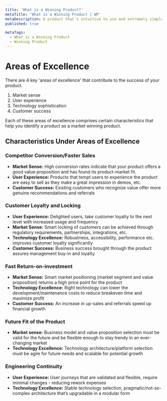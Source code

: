 ```yaml
---
title: 'What is a Winning Product?'
metaTitle: 'What is a Winning Product | WP'
metaDescription: A product that's intuitive to use and extremely simple to understand is a market winner. Is there a greater validation for a product than its users? That’s why, to build a winning product you require much more than engineering excellence.
published: true

metaTags:
  - What is a Winning Product
  - Winning Product
---
```

# Areas of Excellence
There are 4 key 'areas of excellence' that contribute to the success of your product.
1.	Market sense
2.	User experience
3.	Technology sophistication
4.	Customer success

Each of these areas of excellence comprises certain characteristics that help you identify a product as a market winning product.

## Characteristics Under Areas of Excellence 
### Competitor Conversion/Faster Sales
-	**Market Sense:** High conversion rates indicate that your product offers a good value proposition and has found its product-market fit.
-	**User Experience:** Products that tempt users to experience the product are easy to sell as they make a great impression in demos, etc.
-	**Customer Success:** Existing customers who recognize value offer more genuine recommendations and referrals


### Customer Loyalty and Locking
-	**User Experience:** Delighted users, take customer loyalty to the next level with increased usage and frequency
-	**Market Sense:** Smart locking of customers can be achieved through regulatory requirements, partnerships, integrations, etc.
-	**Technology Excellence:** Robustness, accessibility, performance etc. improves customer loyalty significantly
-	**Customer Success:** Business success brought through the product assures management buy-in and loyalty


### Fast Return-on-investment
-	**Market Sense:** Smart market positioning (market segment and value proposition) returns a high price point for the product
-	**Technology Excellence:** Right technology can lower the development/maintenance costs to reduce breakeven time and maximize profit
-	**Customer Success:** An increase in up-sales and referrals speed up financial growth


### Future Fit of the Product
-	**Market sense:** Business model and value proposition selection must be valid for the future and be flexible enough to stay trendy in an ever-changing market
-	**Technology Excellence:** Technology architecture/platform selection must be agile for future needs and scalable for potential growth


### Engineering Continuity
-	**User Experience:** User journeys that are validated and flexible, require minimal changes - reducing rework expenses
-	**Technology Excellence:** Stable technology selection, pragmatic/not-so-complex architecture that’s upgradable in a modular form


